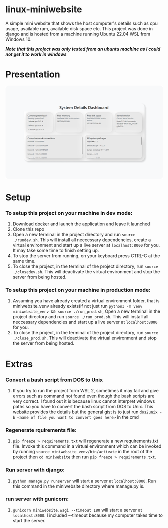 # linux-miniwebsite

A simple mini website that shows the host computer's details such as cpu usage, available ram, available disk space etc.
This project was done in django and is hosted from a machine running Ubuntu 22.04 WSL from Windows 10.

***Note that this project was only tested from an ubuntu machine as I could not get it to work in windows***

# Presentation
![presentation](images/presentation.png "presentation")

# Setup

### To setup this project on your machine in dev mode:
1. Download <a href="https://www.docker.com/">docker</a> and launch the application and leave it launched
2. Clone this repo
3. Open a new terminal in the project directory and run ```source ./rundev.sh```. This will install all neccessary dependencies, create a virtual environment and start up a live server at ```localhost:8000``` for you. It may take some time to finish setting up.
4. To stop the server from running, on your keyboard press CTRL-C at the same time.
5. To close the project, in the terminal of the project directory, run ```source ./closedev.sh```. This will deactivate the virtual environment and stop the server from being hosted.

### To setup this project on your machine in production mode:

1. Assuming you have already created a virtual environment folder, that is miniwebsite_venv already exists(if not just run ```python3 -m venv miniwebsite_venv && source ./run_prod.sh```, Open a new terminal in the project directory and run ```source ./run_prod.sh```. This will install all neccessary dependencies and start up a live server at ```localhost:8000``` for you.
2. To close the project, in the terminal of the project directory, run ```source ./close_prod.sh```. This will deactivate the virtual environment and stop the server from being hosted.

# Extras
### Convert a bash script from DOS to Unix
1. If you try to run the project form WSL 2, sometimes it may fail and give errors such as command not found even though the bash scripts are very correct. I found out it is because linux cannot interpret windows paths so you have to convert the bash script from DOS to Unix. This <a href="https://phoenixnap.com/kb/convert-dos-to-unix#:~:text=one%2Dliner%20command-,Option%201%3A%20Converting%20DOS%20to%20UNIX%20with%20dos2unix%20Command,to%20use%20the%20dos2unix%20tool.&text=The%20command%20converts%20the%20file,attribute%20before%20the%20file%20name.">website</a> provides the details but the general gist is to just run  ```dos2unix -b <name of file you want to convert goes here>``` in the cmd


### Regenerate rquirements file:
1. ```pip freeze > requirements.txt``` will regenerate a new requirements.txt file. Invoke this command in a virtual environment which can be invoked by running ```source miniwebsite_venv/bin/activate``` in the root of the project then ```cd miniwebsite``` then run ```pip freeze > requirements.txt```.

### Run server with django:
1. ```python manage.py runserver``` will start a server at ```localhost:8000```. Run this command in the miniwebsite directory where manage.py is.

### run server with gunicorn:
1. ```gunicorn miniwebsite.wsgi --timeout 180``` will start a server at ```localhost:8000```. I included --timeout because my computer takes time to start the server.
